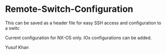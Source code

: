 # Remote-Switch-Configuration
This can be saved as a header file for easy SSH access and configuration to a switc

Current configuration for NX-OS only. IOs configurations can be added.

Yusuf Khan
